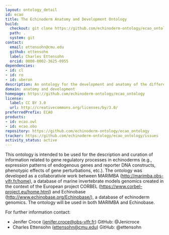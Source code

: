```yaml
---
layout: ontology_detail
id: ecao
title: The Echinoderm Anatomy and Development Ontology
build:
  checkout: git clone https://github.com/echinoderm-ontology/ecao_ontology.git
  path: .
  system: git
contact:
  email: ettensohn@cmu.edu
  github: ettensohn
  label: Charles Ettensohn
  orcid: 0000-0002-3625-0955
dependencies:
- id: cl
- id: ro
- id: uberon
description: An ontology for the development and anatomy of the different species of the phylum Echinodermata (NCBITaxon:7586).
domain: anatomy and development
homepage: https://github.com/echinoderm-ontology/ecao_ontology
license:
  label: CC BY 3.0
  url: http://creativecommons.org/licenses/by/3.0/
preferredPrefix: ECAO
products:
- id: ecao.owl
- id: ecao.obo
repository: https://github.com/echinoderm-ontology/ecao_ontology
tracker: https://github.com/echinoderm-ontology/ecao_ontology/issues
activity_status: active
---
```


This ontology is intended to be used for the description and curation of information related to gene regulatory processes in echinoderms (e.g., expression patterns of endogenous genes and reporter DNA constructs, phenotypic effects of gene perturbations, etc.). 
The ontology was developed as a collaborativie work between MARIMBA (http://marimba.obs-vlfr.fr/home), a database of marine invertebrate models genomics created in the context of the European project CORBEL (https://www.corbel-project.eu/home.html) and Echinobase (http://www.echinobase.org/Echinobase/), a database of echinoderm genomics. 
The ontology will be used in both MARIMBA and Echinobase.

For further information contact:
- Jenifer Croce (jenifer.croce@obs-vlfr.fr)
  GitHub: @Jenicroce
- Charles Ettensohn (ettensohn@cmu.edu)
  GitHub: @ettensohn
